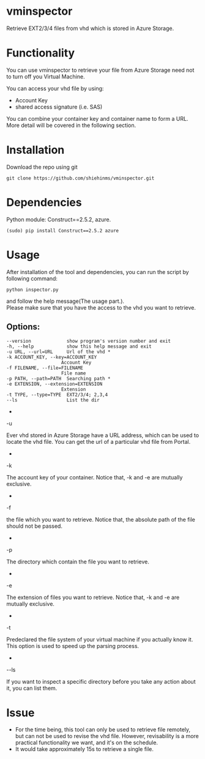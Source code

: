 # vminspector
Retrieve EXT2/3/4 files from vhd which is stored in Azure Storage.

Functionality
==========
You can use vminspector to retrieve your file from Azure Storage need not to turn off you Virtual Machine.    

You can access your vhd file by using:    

- Account Key
- shared access signature (i.e. SAS)

You can combine your container key and container name to form a URL. More detail will be covered in the following section.

Installation
============
Download the repo using git

    git clone https://github.com/shiehinms/vminspector.git

Dependencies
============

Python module: Construct==2.5.2, azure.    

    (sudo) pip install Construct==2.5.2 azure

Usage
=====
After installation of the tool and dependencies, you can run the script by following command:

    python inspector.py

and follow the help message(The usage part.).    
Please make sure that you have the access to the vhd you want to retrieve.

Options:
-----------
    --version             show program's version number and exit
    -h, --help            show this help message and exit
    -u URL, --url=URL     Url of the vhd *
    -k ACCOUNT_KEY, --key=ACCOUNT_KEY
                        Account Key
    -f FILENAME, --file=FILENAME
                        File name
    -p PATH, --path=PATH  Searching path *
    -e EXTENSION, --extension=EXTENSION
                        Extension
    -t TYPE, --type=TYPE  EXT2/3/4; 2,3,4
    --ls                  List the dir

-

-u    

Ever vhd stored in Azure Storage have a URL address, which can be used to locate the vhd file. You can get the url of a particular vhd file from Portal.

-

-k    

The account key of your container. Notice that, -k and -e are mutually exclusive.

-

-f    

the file which you want to retrieve. Notice that, the absolute path of the file should not be passed.

-

-p    

The directory which contain the file you want to retrieve.

-

-e    

The extension of files you want to retrieve. Notice that, -k and -e are mutually exclusive.

-

-t    

Predeclared the file system of your virtual machine if you actually know it. This option is used to speed up the parsing process.

-

--ls    

If you want to inspect a specific directory before you take any action about it, you can list them.


Issue
=====
- For the time being, this tool can only be used to retrieve file remotely, but can not be used to revise the vhd file. However, revisability is a more practical functionality we want, and it's on the schedule.
- It would take approximately 15s to retrieve a single file.